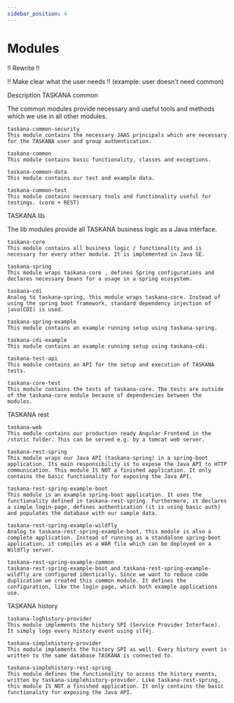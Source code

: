 ```yaml
---
sidebar_position: 4
---
```


# Modules

!! Rewrite !!

!! Make clear what the user needs !! (example: user doesn't need common)

Description
TASKANA common

The common modules provide necessary and useful tools and methods which we use in all other modules.

    taskana-common-security
    This module contains the necessary JAAS principals which are necessary for the TASKANA user and group authentication. 

    taskana-common
    This module contains basic functionality, classes and exceptions. 

    taskana-common-data
    This module contains our test and example data.

    taskana-common-test
    This module contains necessary tools and functionality useful for testings. (core + REST)  

TASKANA lib

The lib modules provide all TASKANA business logic as a Java interface. 

    taskana-core
    This module contains all business logic / functionality and is necessary for every other module. It is implemented in Java SE. 

    taskana-spring
    This module wraps taskana-core , defines Spring configurations and declares necessary beans for a usage in a spring ecosystem.

    taskana-cdi
    Analog to taskana-spring, this module wraps taskana-core. Instead of using the spring boot framework, standard dependency injection of java(CDI) is used.

    taskana-spring-example
    This module contains an example running setup using taskana-spring.

    taskana-cdi-example
    This module contains an example running setup using taskana-cdi.

    taskana-test-api
    This module contains an API for the setup and execution of TASKANA tests.

    taskana-core-test
    This module contains the tests of taskana-core. The tests are outside of the taskana-core module because of dependencies between the modules. 

TASKANA rest

    taskana-web
    This module contains our production ready Angular Frontend in the /static folder. This can be served e.g. by a tomcat web server.

    taskana-rest-spring
    This module wraps our Java API (taskana-spring) in a spring-boot application. Its main responsibility is to expose the Java API to HTTP communication. This module IS NOT a finished application. It only contains the basic functionality for exposing the Java API.

    taskana-rest-spring-example-boot
    This module is an example spring-boot application. It uses the functionality defined in taskana-rest-spring. Furthermore, it declares a simple login-page, defines authentication (it is using basic auth) and populates the database with our sample data.

    taskana-rest-spring-example-wildfly
    Analog to taskana-rest-spring-example-boot, this module is also a complete application. Instead of running as a standalone spring-boot application, it compiles as a WAR file which can be deployed on a Wildfly server. 

    taskana-rest-spring-example-common
    taskana-rest-spring-example-boot and taskana-rest-spring-example-wildfly are configured identically. Since we want to reduce code duplication we created this common module. It defines the configuration, like the login page, which both example applications use. 

 TASKANA history

    taskana-loghistory-provider
    This module implements the history SPI (Service Provider Interface). It simply logs every history event using slf4j. 

    taskana-simplehistory-provider
    This module implements the history SPI as well. Every history event is written to the same database TASKANA is connected to.

    taskana-simplehistory-rest-spring
    This module defines the functionality to access the history events, written by taskana-simplehistory-provider. Like taskana-rest-spring, this module IS NOT a finished application. It only contains the basic functionality for exposing the Java API.
